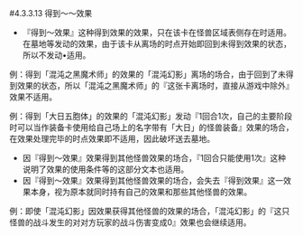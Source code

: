 #4.3.3.13        得到～～效果
* 『得到～效果』这种得到效果的效果，只在该卡在怪兽区域表侧存在时适用。在墓地等发动的效果，由于该卡从离场的时点开始即回到未得到效果的状态，所以不发动•适用。

例：得到「混沌之黑魔术师」的效果的「混沌幻影」离场的场合，由于回到了未得到效果的状态，所以「混沌之黑魔术师」的『这张卡离场时，直接从游戏中除外』效果不适用。

例：得到「大日五胞体」的效果的「混沌幻影」发动『1回合1次，自己的主要阶段时可以当作装备卡使用给自己场上的名字带有「大日」的怪兽装备』效果的场合，在效果处理完毕的时点效果即不适用，因此破坏送去墓地。
* 因『得到～效果』效果得到其他怪兽效果的场合，『1回合只能使用1次』这种说明了效果的使用条件等的这部分文本也适用。
* 因『得到～效果』效果得到其他怪兽效果的场合，会失去『得到效果』这一效果本身，视为原本就同时持有自己的效果和那些其他怪兽的效果。

例：即使「混沌幻影」因效果获得其他怪兽的效果的场合，「混沌幻影」的『这只怪兽的战斗发生的对对方玩家的战斗伤害变成0』效果也会继续适用。
